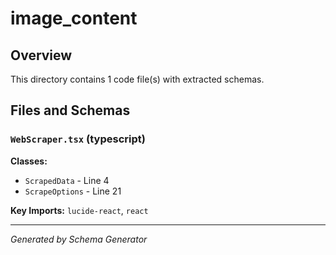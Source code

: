 # image_content

## Overview

This directory contains 1 code file(s) with extracted schemas.

## Files and Schemas

### `WebScraper.tsx` (typescript)

**Classes:**
- `ScrapedData` - Line 4
- `ScrapeOptions` - Line 21

**Key Imports:** `lucide-react`, `react`

---
*Generated by Schema Generator*